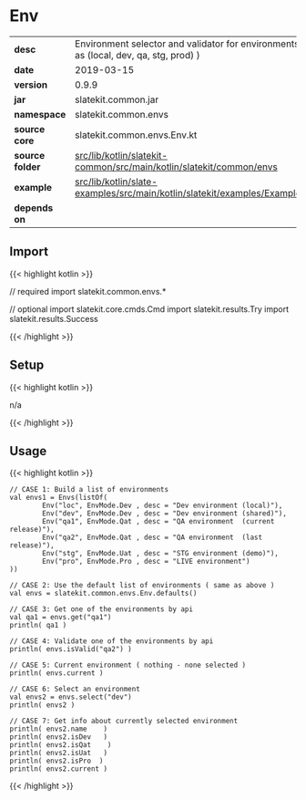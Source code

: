 
# Env

<table class="table table-striped table-bordered">
  <tbody>
    <tr>
      <td><strong>desc</strong></td>
      <td>Environment selector and validator for environments such as (local, dev, qa, stg, prod) )</td>
    </tr>
    <tr>
      <td><strong>date</strong></td>
      <td>2019-03-15</td>
    </tr>
    <tr>
      <td><strong>version</strong></td>
      <td>0.9.9</td>
    </tr>
    <tr>
      <td><strong>jar</strong></td>
      <td>slatekit.common.jar</td>
    </tr>
    <tr>
      <td><strong>namespace</strong></td>
      <td>slatekit.common.envs</td>
    </tr>
    <tr>
      <td><strong>source core</strong></td>
      <td>slatekit.common.envs.Env.kt</td>
    </tr>
    <tr>
      <td><strong>source folder</strong></td>
      <td><a href="https://github.com/code-helix/slatekit/tree/master/src/lib/kotlin/slatekit-common/src/main/kotlin/slatekit/common/envs" class="url-ch">src/lib/kotlin/slatekit-common/src/main/kotlin/slatekit/common/envs</a></td>
    </tr>
    <tr>
      <td><strong>example</strong></td>
      <td><a href="https://github.com/code-helix/slatekit/tree/master/src/lib/kotlin/slatekit-examples/src/main/kotlin/slatekit/examples/Example_Env.kt" class="url-ch">src/lib/kotlin/slate-examples/src/main/kotlin/slatekit/examples/Example_Env.kt</a></td>
    </tr>
    <tr>
      <td><strong>depends on</strong></td>
      <td></td>
    </tr>
  </tbody>
</table>



## Import
{{< highlight kotlin >}}


// required 
import slatekit.common.envs.*



// optional 
import slatekit.core.cmds.Cmd
import slatekit.results.Try
import slatekit.results.Success




{{< /highlight >}}

## Setup
{{< highlight kotlin >}}


n/a


{{< /highlight >}}

## Usage
{{< highlight kotlin >}}



    // CASE 1: Build a list of environments
    val envs1 = Envs(listOf(
            Env("loc", EnvMode.Dev , desc = "Dev environment (local)"),
            Env("dev", EnvMode.Dev , desc = "Dev environment (shared)"),
            Env("qa1", EnvMode.Qat , desc = "QA environment  (current release)"),
            Env("qa2", EnvMode.Qat , desc = "QA environment  (last release)"),
            Env("stg", EnvMode.Uat , desc = "STG environment (demo)"),
            Env("pro", EnvMode.Pro , desc = "LIVE environment")
    ))

    // CASE 2: Use the default list of environments ( same as above )
    val envs = slatekit.common.envs.Env.defaults()

    // CASE 3: Get one of the environments by api
    val qa1 = envs.get("qa1")
    println( qa1 )

    // CASE 4: Validate one of the environments by api
    println( envs.isValid("qa2") )

    // CASE 5: Current environment ( nothing - none selected )
    println( envs.current )

    // CASE 6: Select an environment
    val envs2 = envs.select("dev")
    println( envs2 )

    // CASE 7: Get info about currently selected environment
    println( envs2.name    )
    println( envs2.isDev   )
    println( envs2.isQat    )
    println( envs2.isUat   )
    println( envs2.isPro  )
    println( envs2.current )
    

{{< /highlight >}}


